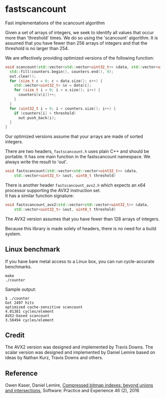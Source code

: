 # fastscancount
Fast implementations of the scancount algorithm


Given a set of arrays of integers, we seek to identify 
all values that occur more than 'threshold' times. We do so using the
'scancount' algorithm. It is assumed
that you have fewer than 256 arrays of integers and that the threshold is no larger than 254.

We are effectively providing optimized versions of the following function:

```C++
void scancount(std::vector<std::vector<uint32_t>> &data, std::vector<uint32_t> &out, uint8_t threshold) {
  std::fill(counters.begin(), counters.end(), 0);
  out.clear();
  for (size_t c = 0; c < data.size(); c++) {
    std::vector<uint32_t> &v = data[c];
    for (size_t i = 0; i < v.size(); i++) {
      counters[v[i]]++;
    }
  }
  for (uint32_t i = 0; i < counters.size(); i++) {
    if (counters[i] > threshold)
      out.push_back(i);
  }
}
```

Our optimized versions assume that your arrays are made of sorted integers.

There are two headers, `fastscancount.h` uses plain C++ and should
be portable. It has one main function in the fastscancount namespace.
We always write the result to 'out'.

```C++
void fastscancount(std::vector<std::vector<uint32_t>> &data,
    std::vector<uint32_t> &out, uint8_t threshold)
```

There is another header `fastscancount_avx2.h`
which expects an x64 processor supporting the AVX2 instruction set.  
It has a similar function signature:

```C++
void fastscancount_avx2(std::vector<std::vector<uint32_t>> &data,
    std::vector<uint32_t> &out, uint8_t threshold)
```

The AVX2 version assumes that you have fewer than 128 arrays of integers.

Because this library is made solely of headers, there is no
need for a build system.

## Linux benchmark

If you have bare metal access to a Linux box, you can run cycle-accurate benchmarks.

```
make
./counter
```

Sample output:

```
$ ./counter
Got 2497 hits
optimized cache-sensitive scancount
4.01381 cycles/element
AVX2-based scancount
3.58494 cycles/element
```

## Credit

The AVX2 version was designed and implemented by Travis Downs.
The scalar version was designed and implemented by Daniel Lemire based on ideas by Nathan Kurz,  Travis Downs and others.

## Reference


Owen Kaser, Daniel Lemire, [Compressed bitmap indexes: beyond unions and intersections](https://arxiv.org/abs/1402.4466), Software: Practice and Experience 46 (2), 2016
